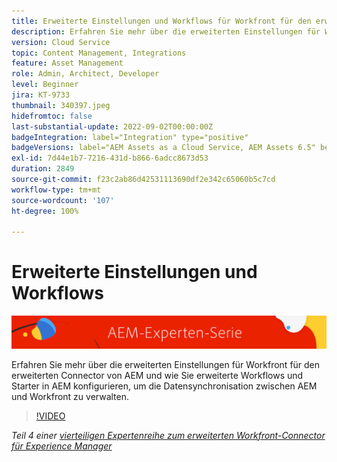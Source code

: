 ```yaml
---
title: Erweiterte Einstellungen und Workflows für Workfront für den erweiterten Connector von AEM
description: Erfahren Sie mehr über die erweiterten Einstellungen für Workfront für den erweiterten Connector von AEM und wie Sie erweiterte Workflows und Starter in AEM konfigurieren, um die Datensynchronisation zwischen AEM und Workfront zu verwalten.
version: Cloud Service
topic: Content Management, Integrations
feature: Asset Management
role: Admin, Architect, Developer
level: Beginner
jira: KT-9733
thumbnail: 340397.jpeg
hidefromtoc: false
last-substantial-update: 2022-09-02T00:00:00Z
badgeIntegration: label="Integration" type="positive"
badgeVersions: label="AEM Assets as a Cloud Service, AEM Assets 6.5" before-title="false"
exl-id: 7d44e1b7-7216-431d-b866-6adcc8673d53
duration: 2849
source-git-commit: f23c2ab86d42531113690df2e342c65060b5c7cd
workflow-type: tm+mt
source-wordcount: '107'
ht-degree: 100%

---
```


# Erweiterte Einstellungen und Workflows

![AEM-Expertenserie](./assets/banner.png)

Erfahren Sie mehr über die erweiterten Einstellungen für Workfront für den erweiterten Connector von AEM und wie Sie erweiterte Workflows und Starter in AEM konfigurieren, um die Datensynchronisation zwischen AEM und Workfront zu verwalten.

>[!VIDEO](https://video.tv.adobe.com/v/340397?quality=12&learn=on)

_Teil 4 einer [vierteiligen Expertenreihe zum erweiterten Workfront-Connector für Experience Manager](./overview.md)_
